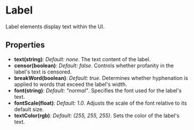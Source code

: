 # Label

Label elements display text within the UI.

## Properties
- **text(string)**: *Default: none*. The text content of the label.
- **censor(boolean)**: *Default: false*. Controls whether profanity in the label's text is censored.
- **breakWord(boolean)**: *Default: true*. Determines whether hyphenation is applied to words that exceed the label's width.
- **font(string)**: *Default: "normal"*. Specifies the font used for the label's text.
- **fontScale(float)**: *Default: 1.0*. Adjusts the scale of the font relative to its default size.
- **textColor(rgb)**: *Default: (255, 255, 255)*. Sets the color of the label's text.